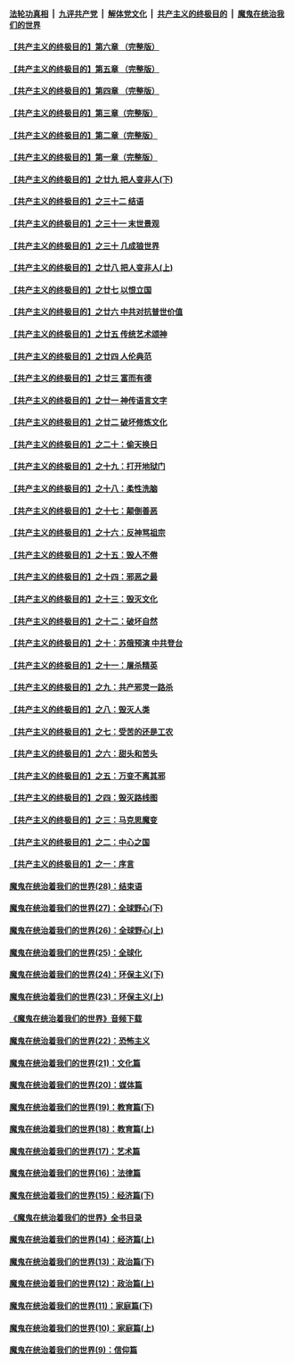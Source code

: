 ####  [法轮功真相](../../../../basic/blob/master/README.md?t=10220501) &nbsp;|&nbsp; [九评共产党](../../../../9ping.md/blob/master/README.md?t=10220501) &nbsp;|&nbsp; [解体党文化](../../../../jtdwh.md/blob/master/README.md?t=10220501)  &nbsp;|&nbsp; [共产主义的终极目的](../../../../gczydzjmd.md/blob/master/README.md?t=10220501) &nbsp;|&nbsp; [魔鬼在统治我们的世界](../../../../mgztzwmdsj.md/blob/master/README.md?t=10220501) 

#### [【共产主义的终极目的】第六章 （完整版）](../pages/nsc422/n11428913.md?t=10220501) 

#### [【共产主义的终极目的】第五章 （完整版）](../pages/nsc422/n11428912.md?t=10220501) 

#### [【共产主义的终极目的】第四章 （完整版）](../pages/nsc422/n11428907.md?t=10220501) 

#### [【共产主义的终极目的】第三章（完整版）](../pages/nsc422/n11428848.md?t=10220501) 

#### [【共产主义的终极目的】第二章（完整版）](../pages/nsc422/n11428831.md?t=10220501) 

#### [【共产主义的终极目的】第一章（完整版）](../pages/nsc422/n11417651.md?t=10220501) 

#### [【共产主义的终极目的】之廿九 把人变非人(下)](../pages/nsc422/n11344140.md?t=10220501) 

#### [【共产主义的终极目的】之三十二 结语](../pages/nsc422/n11360535.md?t=10220501) 

#### [【共产主义的终极目的】之三十一 末世景观](../pages/nsc422/n11351129.md?t=10220501) 

#### [【共产主义的终极目的】之三十 几成狼世界](../pages/nsc422/n11348280.md?t=10220501) 

#### [【共产主义的终极目的】之廿八 把人变非人(上)](../pages/nsc422/n11340492.md?t=10220501) 

#### [【共产主义的终极目的】之廿七 以恨立国](../pages/nsc422/n11336944.md?t=10220501) 

#### [【共产主义的终极目的】之廿六 中共对抗普世价值](../pages/nsc422/n11324785.md?t=10220501) 

#### [【共产主义的终极目的】之廿五 传统艺术颂神](../pages/nsc422/n11296396.md?t=10220501) 

#### [【共产主义的终极目的】之廿四 人伦典范](../pages/nsc422/n11296397.md?t=10220501) 

#### [【共产主义的终极目的】之廿三 富而有德](../pages/nsc422/n11283598.md?t=10220501) 

#### [【共产主义的终极目的】之廿一 神传语言文字](../pages/nsc422/n11263265.md?t=10220501) 

#### [【共产主义的终极目的】之廿二 破坏修炼文化](../pages/nsc422/n11245728.md?t=10220501) 

#### [【共产主义的终极目的】之二十：偷天换日](../pages/nsc422/n11238846.md?t=10220501) 

#### [【共产主义的终极目的】之十九：打开地狱门](../pages/nsc422/n11206376.md?t=10220501) 

#### [【共产主义的终极目的】之十八：柔性洗脑](../pages/nsc422/n11199994.md?t=10220501) 

#### [【共产主义的终极目的】之十七：颠倒善恶](../pages/nsc422/n11179782.md?t=10220501) 

#### [【共产主义的终极目的】之十六：反神骂祖宗](../pages/nsc422/n11166798.md?t=10220501) 

#### [【共产主义的终极目的】之十五：毁人不倦](../pages/nsc422/n11166792.md?t=10220501) 

#### [【共产主义的终极目的】之十四：邪恶之最](../pages/nsc422/n11150249.md?t=10220501) 

#### [【共产主义的终极目的】之十三：毁灭文化](../pages/nsc422/n11135227.md?t=10220501) 

#### [【共产主义的终极目的】之十二：破坏自然](../pages/nsc422/n11135214.md?t=10220501) 

#### [【共产主义的终极目的】之十：苏俄预演 中共登台](../pages/nsc422/n11118424.md?t=10220501) 

#### [【共产主义的终极目的】之十一：屠杀精英](../pages/nsc422/n11118442.md?t=10220501) 

#### [【共产主义的终极目的】之九：共产邪灵一路杀](../pages/nsc422/n11114139.md?t=10220501) 

#### [【共产主义的终极目的】之八：毁灭人类](../pages/nsc422/n11108503.md?t=10220501) 

#### [【共产主义的终极目的】之七：受苦的还是工农](../pages/nsc422/n11101809.md?t=10220501) 

#### [【共产主义的终极目的】之六：甜头和苦头](../pages/nsc422/n11096971.md?t=10220501) 

#### [【共产主义的终极目的】之五：万变不离其邪](../pages/nsc422/n11091285.md?t=10220501) 

#### [【共产主义的终极目的】之四：毁灭路线图](../pages/nsc422/n11086284.md?t=10220501) 

#### [【共产主义的终极目的】之三：马克思魔变](../pages/nsc422/n11061941.md?t=10220501) 

#### [【共产主义的终极目的】之二：中心之国](../pages/nsc422/n11047728.md?t=10220501) 

#### [【共产主义的终极目的】之一：序言](../pages/nsc422/n11086077.md?t=10220501) 

#### [魔鬼在统治着我们的世界(28)：结束语](../pages/nsc422/n10936246.md?t=10220501) 

#### [魔鬼在统治着我们的世界(27)：全球野心(下)](../pages/nsc422/n10928319.md?t=10220501) 

#### [魔鬼在统治着我们的世界(26)：全球野心(上)](../pages/nsc422/n10900318.md?t=10220501) 

#### [魔鬼在统治着我们的世界(25)：全球化](../pages/nsc422/n10788205.md?t=10220501) 

#### [魔鬼在统治着我们的世界(24)：环保主义(下)](../pages/nsc422/n10695307.md?t=10220501) 

#### [魔鬼在统治着我们的世界(23)：环保主义(上)](../pages/nsc422/n10688613.md?t=10220501) 

#### [《魔鬼在统治着我们的世界》音频下载](../pages/nsc422/n10635553.md?t=10220501) 

#### [魔鬼在统治着我们的世界(22)：恐怖主义](../pages/nsc422/n10614727.md?t=10220501) 

#### [魔鬼在统治着我们的世界(21)：文化篇](../pages/nsc422/n10597706.md?t=10220501) 

#### [魔鬼在统治着我们的世界(20)：媒体篇](../pages/nsc422/n10586579.md?t=10220501) 

#### [魔鬼在统治着我们的世界(19)：教育篇(下)](../pages/nsc422/n10564808.md?t=10220501) 

#### [魔鬼在统治着我们的世界(18)：教育篇(上)](../pages/nsc422/n10526970.md?t=10220501) 

#### [魔鬼在统治着我们的世界(17)：艺术篇](../pages/nsc422/n10499093.md?t=10220501) 

#### [魔鬼在统治着我们的世界(16)：法律篇](../pages/nsc422/n10485969.md?t=10220501) 

#### [魔鬼在统治着我们的世界(15)：经济篇(下)](../pages/nsc422/n10469975.md?t=10220501) 

#### [《魔鬼在统治着我们的世界》全书目录](../pages/nsc422/n10464261.md?t=10220501) 

#### [魔鬼在统治着我们的世界(14)：经济篇(上)](../pages/nsc422/n10457370.md?t=10220501) 

#### [魔鬼在统治着我们的世界(13)：政治篇(下)](../pages/nsc422/n10448270.md?t=10220501) 

#### [魔鬼在统治着我们的世界(12)：政治篇(上)](../pages/nsc422/n10444576.md?t=10220501) 

#### [魔鬼在统治着我们的世界(11)：家庭篇(下)](../pages/nsc422/n10440961.md?t=10220501) 

#### [魔鬼在统治着我们的世界(10)：家庭篇(上)](../pages/nsc422/n10435448.md?t=10220501) 

#### [魔鬼在统治着我们的世界(9)：信仰篇](../pages/nsc422/n10432159.md?t=10220501) 

